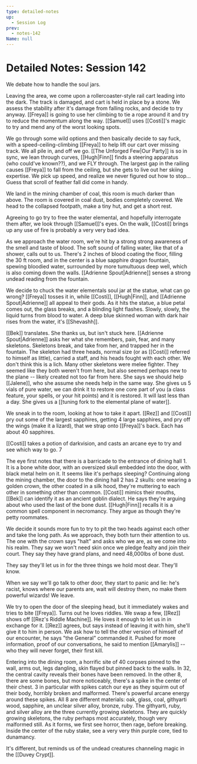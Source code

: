 ```yaml
---
type: detailed-notes
up:
  - Session Log
prev:
  - notes-142
Name: null
---
```


# Detailed Notes: Session 142

We debate how to handle the soul jars. 

Leaving the area, we come upon a rollercoaster-style rail cart leading into the dark. The track is damaged, and cart is held in place by a stone. We assess the stability after it's damage from falling rocks, and decide to try anyway. [[Freya]] is going to use her climbing to tie a rope around it and try to reduce the momentum along the way. [[Samuel]] uses [[Costi]]'s magic to try and mend any of the worst looking spots. 

We go through some wild options and then basically decide to say fuck, with a speed-ceiling-climbing [[Freya]] to help lift our cart over missing track. We all pile in, and off we go. [[The Unforged Few|Our Party]] is so in sync, we lean through curves, [[Hugh|Finn]] finds a steering apparatus (who could've known??), and we FLY through. The largest gap in the railing causes [[Freya]] to fall from the ceiling, but she gets to live out her skiing expertise. We pick up speed, and realize we never figured out how to stop... Guess that scroll of feather fall did come in handy. 

We land in the mining chamber of coal, this room is much darker than above. The room is covered in coal dust, bodies completely covered. We head to the collapsed footpath, make a tiny hut, and get a short rest. 

Agreeing to go try to free the water elemental, and hopefully interrogate them after, we look through [[Samuel]]'s eyes. On the walk, [[Costi]] brings up any use of fire is probably a very very bad idea. 

As we approach the water room, we're hit by a strong strong awareness of the smell and taste of blood. The soft sound of falling water, like that of a shower, calls out to us. There's 2 inches of blood coating the floor, filling the 30 ft room, and in the center is a blue sapphire dragon fountain, spewing bloodied water, surrounded by more tumultuous deep well, which is also coming down the walls. [[Adrienne Spout|Adrienne]] senses a strong undead reading from the fountain. 

We decide to chuck the water elementals soul jar at the statue, what can go wrong? [[Freya]] tosses it in, while [[Costi]], [[Hugh|Finn]], and [[Adrienne Spout|Adrienne]] all appeal to their gods. As it hits the statue, a blue petal comes out, the glass breaks, and a blinding light flashes. Slowly, slowly, the liquid turns from blood to water. A deep blue skinned woman with dark hair rises from the water, it's [[Shevashh]]. 

[[Bek]] translates. She thanks us, but isn't stuck here. [[Adrienne Spout|Adrienne]] asks her what she remembers, pain, fear, and many skeletons. Skeletons break, and take from her, and trapped her in the fountain. The skeleton had three heads, normal size (or as [[Costi]] referred to himself as little), carried a staff, and his heads fought with each other. We don't think this is a lich. Many other skeletons were melee fighter. They seemed like they both weren't from here, but also seemed perhaps new to the plane -- likely created not too far from here. She says we should help [[Jalene]], who she assume she needs help in the same way. She gives us 5 vials of pure water, we can drink it to restore one core part of you (a class feature, your spells, or your hit points) and it is restored. It will last less than a day. She gives us a [[tuning fork to the elemental plane of water]]. 

We sneak in to the room, looking at how to take it apart. [[Rez]] and [[Costi]] pry out some of the largest sapphires, getting 4 large sapphires, and pry off the wings (make it a lizard), that we strap onto [[Freya]]'s back. Each has about 40 sapphires. 

[[Costi]] takes a potion of darkvision, and casts an arcane eye to try and see which way to go. 7

The eye first notes that there is a barricade to the entrance of dining hall 1. It is a bone white door, with an oversized skull embedded into the door, with black metal helm on it. It seems like it's perhaps sleeping? Continuing along the mining chamber, the door to the dining hall 2 has 2 skulls: one wearing a golden crown, the other coated in a silk hood, they're muttering to each other in something other than common. [[Costi]] mimics their mouths, [[Bek]] can identify it as an ancient goblin dialect. He says they're arguing about who used the last of the bone dust. [[Hugh|Finn]] recalls it is a common spell component in necromancy. They argue as though they're petty roommates. 

We decide it sounds more fun to try to pit the two heads against each other and take the long path. As we approach, they both turn their attention to us. The one with the crown says "halt" and asks who we are, as we come into his realm. They say we won't need skin once we pledge fealty and join their court. They say they have grand plans, and need 48,000lbs of bone dust. 

They say they'll let us in for the three things we hold most dear. They'll know.

When we say we'll go talk to other door, they start to panic and lie: he's racist, knows where our parents are, wait will destroy them, no make them powerful wizards! We leave.

We try to open the door of the sleeping head, but it immediately wakes and tries to bite [[Freya]]. Turns out he loves riddles. We swap a few, [[Rez]] shows off [[Rez's Riddle Machine]]. He loves it enough to let us in in exchange for it. [[Rez]] agrees, but says instead of leaving it with him, she'll give it to him in person. We ask how to tell the other version of himself of our encounter, he says "the General" commanded it. Pushed for more information, proof of our conversations, he said to mention [[Amarylis]] -- who they will never forget, their first kill. 

Entering into the dining room, a horrific site of 40 corpses pinned to the wall, arms out, legs dangling, skin flayed but pinned back to the walls. In 32, the central cavity reveals their bones have been removed. In the other 8, there are some bones, but more noticeably, there's a spike in the center of their chest. 3 in particular with spikes catch our eye as they squirm out of their body, horribly broken and malformed. There's powerful arcane energy around these spikes. All 8 are different materials: oak, glass, coal, githyarti wood, sapphire, an unclear silver alloy, bronze, ruby. The githyarti, ruby, and silver alloy are the three currently growing skeletons. They are quickly growing skeletons, the ruby perhaps most accurately, though very malformed still. As it forms, we first see horror, then rage, before breaking. Inside the center of the ruby stake, see a very very thin purple core, tied to dunamancy. 

It's different, but reminds us of the undead creatures channeling magic in the [[Duvey Crypt]]. 



